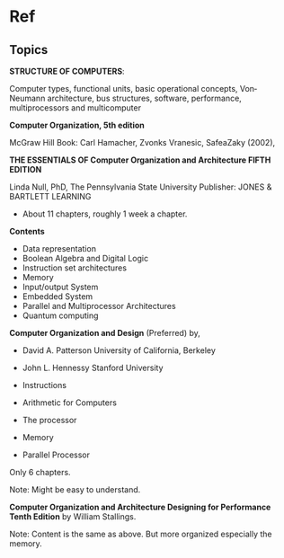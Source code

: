 # Ref

## Topics 

**STRUCTURE OF COMPUTERS**: 

Computer types, functional units, basic operational concepts,
Von‐Neumann architecture, bus structures, software, performance, multiprocessors and
multicomputer

**Computer Organization, 5th edition**

McGraw Hill
Book: Carl Hamacher, Zvonks Vranesic, SafeaZaky (2002), 

**THE ESSENTIALS OF Computer Organization and Architecture FIFTH EDITION**

Linda Null, PhD, The Pennsylvania State University
Publisher: JONES & BARTLETT LEARNING

* About 11 chapters, roughly 1 week a chapter.

**Contents**

* Data representation
* Boolean Algebra and Digital Logic
* Instruction set architectures
* Memory
* Input/output System
* Embedded System
* Parallel and Multiprocessor Architectures
* Quantum computing

**Computer Organization and Design** (Preferred)
by,

* David A. Patterson
University of California, Berkeley

* John L. Hennessy
Stanford University

* Instructions
* Arithmetic for Computers
* The processor
* Memory
* Parallel Processor

Only 6 chapters. 

Note: Might be easy to understand.

**Computer Organization and Architecture Designing for Performance Tenth Edition**
by William Stallings.

Note: Content is the same as above. But more organized especially the memory.

